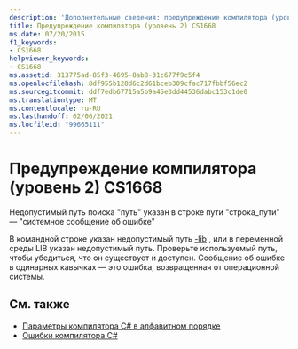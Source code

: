 ```yaml
---
description: 'Дополнительные сведения: предупреждение компилятора (уровень 2) CS1668'
title: Предупреждение компилятора (уровень 2) CS1668
ms.date: 07/20/2015
f1_keywords:
- CS1668
helpviewer_keywords:
- CS1668
ms.assetid: 313775ad-85f3-4695-8ab8-31c677f9c5f4
ms.openlocfilehash: 8df955b128d6c2d61bceb309cfac717fbbf56ec2
ms.sourcegitcommit: ddf7edb67715a5b9a45e3dd44536dabc153c1de0
ms.translationtype: MT
ms.contentlocale: ru-RU
ms.lasthandoff: 02/06/2021
ms.locfileid: "99665111"
---
```

# <a name="compiler-warning-level-2-cs1668"></a>Предупреждение компилятора (уровень 2) CS1668

Недопустимый путь поиска "путь" указан в строке пути "строка_пути" — "системное сообщение об ошибке"  
  
 В командной строке указан недопустимый путь [-lib](../language-reference/compiler-options/lib-compiler-option.md) , или в переменной среды LIB указан недопустимый путь. Проверьте используемый путь, чтобы убедиться, что он существует и доступен. Сообщение об ошибке в одинарных кавычках — это ошибка, возвращенная от операционной системы.  
  
## <a name="see-also"></a>См. также

- [Параметры компилятора C# в алфавитном порядке](../language-reference/compiler-options/listed-alphabetically.md)
- [Ошибки компилятора C#](../language-reference/compiler-messages/index.md)
